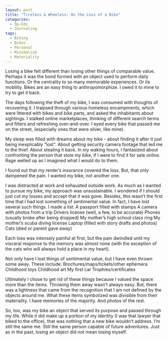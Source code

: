 ```yaml
---
layout: post
title: "Tireless & Wheeless: On the Loss of a Bike"
categories:
  - Op-Eds
  - Journaling
tags:
  - Biking
  - Bikes
  - Personal
  - Minimalism
  - Materiality
---
```



Losing a bike felt different than losing other things of comparable value.  Perhaps it was the bond formed with an object used to perform daily functions.  Or the centrality to so many memorable experiences. Or its mobility.  Bikes are an easy thing to anthropomorphize. I owed it to mine to try to get it back.

The days following the theft of my bike, I was consumed with thoughts of recovering it. I traipsed through various homeless encampments, which were littered with bikes and bike parts, and asked the inhabitants about sightings.  I stalked online marketplaces, thinking of different search terms and filters and refreshing over-and-over.  I eyed every bike that passed me on the street, (especially ones that were silver, like mine).  

My sleep was filled with dreams about my bike - about finding it after it just being inexplicably “lost”.  About getting security camera footage that led me to the thief.  About stealing it back.  In my waking hours, I fantasized about confronting the person that stole my bike, if I were to find it for sale online.  Rage welled up as I imagined what I would do to them.

I found out that my renter’s insurance covered the loss.  But, that only dampened the pain.  I wanted my bike, not another one.

I was distracted at work and exhausted outside work.  As much as I wanted to pursue my bike, my approach was unsustainable.  I wondered if I should just cut my losses and accept that it was gone.  Besides, this wasn’t the first time that I had lost something of sentimental value.  In fact, I have lost several such things.  I made a list:
A passport filled with stamps
A camera with photos from a trip
Drivers license (well, a few, to be accurate)
Phones (usually broke after being dropped)
My mother’s high school class ring
My mother’s scuba diving license
Laptop (filled with story drafts and photos)
Cats (died or parent gave away)

Each loss was intensely painful at first, but the pain dwindled until my visceral response to the memory was almost none (with the exception of the cats who will always hold a place in my heart).  

Not only have I lost things of sentimental value, but I have even thrown some away.  These include:
Brochures/maps/tickets/other ephemera
Childhood toys
Childhood art
My first car
Trophies/certificates

Ultimately I chose to get rid of these things because I valued the space more than the items.  Throwing them away wasn’t always easy.  But, there was a lightness that came from the recognition that I am not defined by the objects around me.  What these items symbolized was divisible from their materiality.  I have memories of the majority. And photos of the rest.

So, too, was my bike an object that served its purpose and passed through my life.  While it did make up a portion of my identity (I was that lawyer that biked to the office), that was nothing that a new bike wouldn’t address.  I’m still the same me.  Still the same person capable of future adventures.  Just as in the past, losing an object did not mean losing myself.


